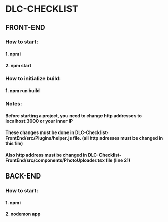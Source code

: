 # DLC-CHECKLIST
## FRONT-END
### How to start:
#### 1. npm i
#### 2. npm start
### How to initialize build:
#### 1. npm run build
### Notes:
#### Before starting a project, you need to change http addresses to localhost:3000 or your inner IP
#### These changes must be done in DLC-Checklist-FrontEnd/src/Plugins/helper.js file. (all http adresses must be changed in this file)
#### Also http address must be changed in DLC-Checklist-FrontEnd/src/components/PhotoUploader.tsx file (line 21)
## BACK-END
### How to start:
#### 1. npm i
#### 2. nodemon app
